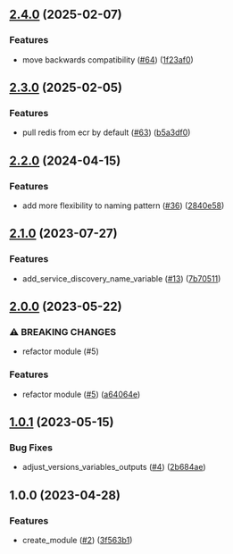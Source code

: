 ## [2.4.0](https://github.com/justtrackio/terraform-aws-ecs-redis/compare/v2.3.0...v2.4.0) (2025-02-07)


### Features

* move backwards compatibility ([#64](https://github.com/justtrackio/terraform-aws-ecs-redis/issues/64)) ([1f23af0](https://github.com/justtrackio/terraform-aws-ecs-redis/commit/1f23af0f59234be58962af45ac9170489c803a17))

## [2.3.0](https://github.com/justtrackio/terraform-aws-ecs-redis/compare/v2.2.0...v2.3.0) (2025-02-05)


### Features

* pull redis from ecr by default ([#63](https://github.com/justtrackio/terraform-aws-ecs-redis/issues/63)) ([b5a3df0](https://github.com/justtrackio/terraform-aws-ecs-redis/commit/b5a3df0d57999a38dff6cec5c948f72a2d84d290))

## [2.2.0](https://github.com/justtrackio/terraform-aws-ecs-redis/compare/v2.1.0...v2.2.0) (2024-04-15)


### Features

* add more flexibility to naming pattern ([#36](https://github.com/justtrackio/terraform-aws-ecs-redis/issues/36)) ([2840e58](https://github.com/justtrackio/terraform-aws-ecs-redis/commit/2840e58e18a25152571e7987c2436a4b021a2b68))

## [2.1.0](https://github.com/justtrackio/terraform-aws-ecs-redis/compare/v2.0.0...v2.1.0) (2023-07-27)


### Features

* add_service_discovery_name_variable ([#13](https://github.com/justtrackio/terraform-aws-ecs-redis/issues/13)) ([7b70511](https://github.com/justtrackio/terraform-aws-ecs-redis/commit/7b70511fa62c0a17d237d2c933a7c39690933c49))

## [2.0.0](https://github.com/justtrackio/terraform-aws-ecs-redis/compare/v1.0.1...v2.0.0) (2023-05-22)


### ⚠ BREAKING CHANGES

* refactor module (#5)

### Features

* refactor module ([#5](https://github.com/justtrackio/terraform-aws-ecs-redis/issues/5)) ([a64064e](https://github.com/justtrackio/terraform-aws-ecs-redis/commit/a64064eb751402f0fa71bbf0066b21bbc8e3620a))

## [1.0.1](https://github.com/justtrackio/terraform-aws-ecs-redis/compare/v1.0.0...v1.0.1) (2023-05-15)


### Bug Fixes

* adjust_versions_variables_outputs ([#4](https://github.com/justtrackio/terraform-aws-ecs-redis/issues/4)) ([2b684ae](https://github.com/justtrackio/terraform-aws-ecs-redis/commit/2b684aecafe49d6b0453425fe2cda905724c8f28))

## 1.0.0 (2023-04-28)


### Features

* create_module ([#2](https://github.com/justtrackio/terraform-aws-ecs-redis/issues/2)) ([3f563b1](https://github.com/justtrackio/terraform-aws-ecs-redis/commit/3f563b1274ab75b0373bcda8e305bc7c56844d13))
